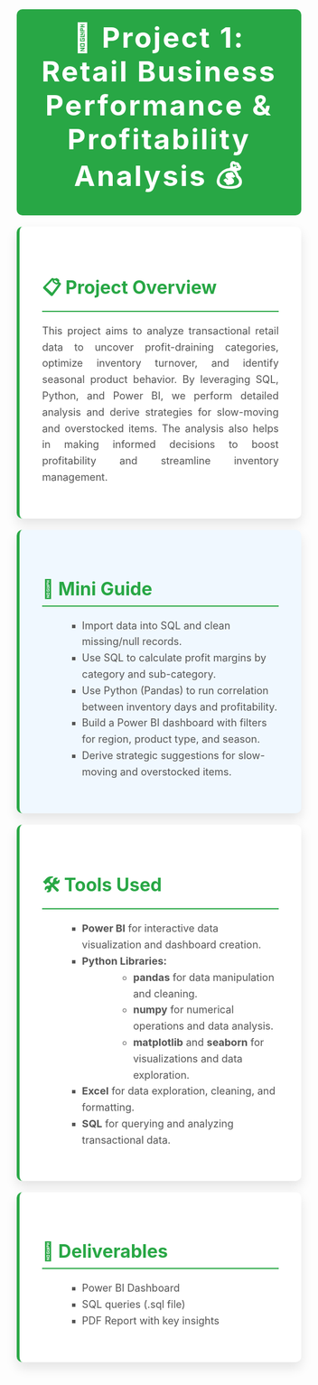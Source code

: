 <h1 style="text-align: center; color: #fff; background-color: #28a745; padding: 20px; font-size: 50px; font-weight: bold; letter-spacing: 3px; margin: 0; border-radius: 10px;">
    🛒 Project 1: Retail Business Performance & Profitability Analysis 💰
</h1>

<section style="padding: 40px; margin: 20px auto; max-width: 900px; background-color: #ffffff; border-radius: 10px; box-shadow: 0 10px 20px rgba(0, 0, 0, 0.1); border-left: 5px solid #28a745;">
    <h2 style="color: #28a745; font-size: 32px; border-bottom: 2px solid #28a745; padding-bottom: 10px; margin-bottom: 20px;">📋 Project Overview</h2>
    <p style="font-size: 18px; color: #555; line-height: 1.6; text-align: justify;">This project aims to analyze transactional retail data to uncover profit-draining categories, optimize inventory turnover, and identify seasonal product behavior. By leveraging SQL, Python, and Power BI, we perform detailed analysis and derive strategies for slow-moving and overstocked items. The analysis also helps in making informed decisions to boost profitability and streamline inventory management.</p>
</section>

<section style="padding: 40px; margin: 20px auto; max-width: 900px; background-color: #f0f8ff; border-radius: 10px; box-shadow: 0 10px 20px rgba(0, 0, 0, 0.1); border-left: 5px solid #28a745;">
    <h2 style="color: #28a745; font-size: 32px; border-bottom: 2px solid #28a745; padding-bottom: 10px; margin-bottom: 20px;">🔑 Mini Guide</h2>
    <ul style="font-size: 18px; color: #555; list-style-type: square; margin-left: 40px; line-height: 1.6;">
        <li>Import data into SQL and clean missing/null records.</li>
        <li>Use SQL to calculate profit margins by category and sub-category.</li>
        <li>Use Python (Pandas) to run correlation between inventory days and profitability.</li>
        <li>Build a Power BI dashboard with filters for region, product type, and season.</li>
        <li>Derive strategic suggestions for slow-moving and overstocked items.</li>
    </ul>
</section>

<section style="padding: 40px; margin: 20px auto; max-width: 900px; background-color: #ffffff; border-radius: 10px; box-shadow: 0 10px 20px rgba(0, 0, 0, 0.1); border-left: 5px solid #28a745;">
    <h2 style="color: #28a745; font-size: 32px; border-bottom: 2px solid #28a745; padding-bottom: 10px; margin-bottom: 20px;">🛠 Tools Used</h2>
    <ul style="font-size: 18px; color: #555; list-style-type: square; margin-left: 40px; line-height: 1.6;">
        <li><strong>Power BI</strong> for interactive data visualization and dashboard creation.</li>
        <li><strong>Python Libraries:</strong>
            <ul style="font-size: 18px; color: #555; margin-left: 60px;">
                <li><strong>pandas</strong> for data manipulation and cleaning.</li>
                <li><strong>numpy</strong> for numerical operations and data analysis.</li>
                <li><strong>matplotlib</strong> and <strong>seaborn</strong> for visualizations and data exploration.</li>
            </ul>
        </li>
        <li><strong>Excel</strong> for data exploration, cleaning, and formatting.</li>
        <li><strong>SQL</strong> for querying and analyzing transactional data.</li>
    </ul>
</section>

<section style="padding: 40px; margin: 20px auto; max-width: 900px; background-color: #ffffff; border-radius: 10px; box-shadow: 0 10px 20px rgba(0, 0, 0, 0.1); border-left: 5px solid #28a745;">
    <h2 style="color: #28a745; font-size: 32px; border-bottom: 2px solid #28a745; padding-bottom: 10px; margin-bottom: 20px;">📝 Deliverables</h2>
    <ul style="font-size: 18px; color: #555; list-style-type: square; margin-left: 40px; line-height: 1.6;">
        <li>Power BI Dashboard</li>
        <li>SQL queries (.sql file)</li>
        <li>PDF Report with key insights</li>
    </ul>
</section>
